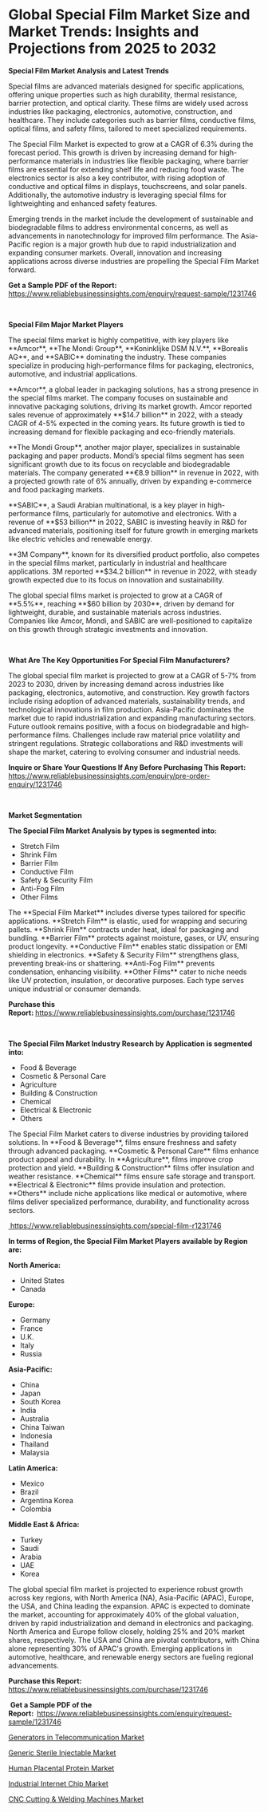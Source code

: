 <p><h1>Global Special Film Market Size and Market Trends: Insights and Projections from 2025 to 2032</h1></p><p><strong>Special Film Market Analysis and Latest Trends</strong></p>
<p><p>Special films are advanced materials designed for specific applications, offering unique properties such as high durability, thermal resistance, barrier protection, and optical clarity. These films are widely used across industries like packaging, electronics, automotive, construction, and healthcare. They include categories such as barrier films, conductive films, optical films, and safety films, tailored to meet specialized requirements.</p><p>The Special Film Market is expected to grow at a CAGR of 6.3% during the forecast period. This growth is driven by increasing demand for high-performance materials in industries like flexible packaging, where barrier films are essential for extending shelf life and reducing food waste. The electronics sector is also a key contributor, with rising adoption of conductive and optical films in displays, touchscreens, and solar panels. Additionally, the automotive industry is leveraging special films for lightweighting and enhanced safety features.</p><p>Emerging trends in the market include the development of sustainable and biodegradable films to address environmental concerns, as well as advancements in nanotechnology for improved film performance. The Asia-Pacific region is a major growth hub due to rapid industrialization and expanding consumer markets. Overall, innovation and increasing applications across diverse industries are propelling the Special Film Market forward.</p></p>
<p><strong>Get a Sample PDF of the Report:&nbsp;</strong> <a href="https://www.reliablebusinessinsights.com/enquiry/request-sample/1231746?utm_campaign=2197&utm_medium=2&utm_source=Github&utm_content=ia&utm_term=26012025&utm_id=special-film">https://www.reliablebusinessinsights.com/enquiry/request-sample/1231746</a></p>
<p>&nbsp;</p>
<p><strong>Special Film Major Market Players</strong></p>
<p><p>The special films market is highly competitive, with key players like **Amcor**, **The Mondi Group**, **Koninklijke DSM N.V.**, **Borealis AG**, and **SABIC** dominating the industry. These companies specialize in producing high-performance films for packaging, electronics, automotive, and industrial applications.</p><p>**Amcor**, a global leader in packaging solutions, has a strong presence in the special films market. The company focuses on sustainable and innovative packaging solutions, driving its market growth. Amcor reported sales revenue of approximately **$14.7 billion** in 2022, with a steady CAGR of 4-5% expected in the coming years. Its future growth is tied to increasing demand for flexible packaging and eco-friendly materials.</p><p>**The Mondi Group**, another major player, specializes in sustainable packaging and paper products. Mondi’s special films segment has seen significant growth due to its focus on recyclable and biodegradable materials. The company generated **€8.9 billion** in revenue in 2022, with a projected growth rate of 6% annually, driven by expanding e-commerce and food packaging markets.</p><p>**SABIC**, a Saudi Arabian multinational, is a key player in high-performance films, particularly for automotive and electronics. With a revenue of **$53 billion** in 2022, SABIC is investing heavily in R&D for advanced materials, positioning itself for future growth in emerging markets like electric vehicles and renewable energy.</p><p>**3M Company**, known for its diversified product portfolio, also competes in the special films market, particularly in industrial and healthcare applications. 3M reported **$34.2 billion** in revenue in 2022, with steady growth expected due to its focus on innovation and sustainability.</p><p>The global special films market is projected to grow at a CAGR of **5.5%**, reaching **$60 billion by 2030**, driven by demand for lightweight, durable, and sustainable materials across industries. Companies like Amcor, Mondi, and SABIC are well-positioned to capitalize on this growth through strategic investments and innovation.</p></p>
<p>&nbsp;</p>
<p><strong>What Are The Key Opportunities For Special Film Manufacturers?</strong></p>
<p><p>The global special film market is projected to grow at a CAGR of 5-7% from 2023 to 2030, driven by increasing demand across industries like packaging, electronics, automotive, and construction. Key growth factors include rising adoption of advanced materials, sustainability trends, and technological innovations in film production. Asia-Pacific dominates the market due to rapid industrialization and expanding manufacturing sectors. Future outlook remains positive, with a focus on biodegradable and high-performance films. Challenges include raw material price volatility and stringent regulations. Strategic collaborations and R&D investments will shape the market, catering to evolving consumer and industrial needs.</p></p>
<p><strong>Inquire or Share Your Questions If Any Before Purchasing This Report:</strong> <a href="https://www.reliablebusinessinsights.com/enquiry/pre-order-enquiry/1231746?utm_campaign=2197&utm_medium=2&utm_source=Github&utm_content=ia&utm_term=26012025&utm_id=special-film">https://www.reliablebusinessinsights.com/enquiry/pre-order-enquiry/1231746</a></p>
<p>&nbsp;</p>
<p><strong>Market Segmentation</strong></p>
<p><strong>The Special Film Market Analysis by types is segmented into:</strong></p>
<p><ul><li>Stretch Film</li><li>Shrink Film</li><li>Barrier Film</li><li>Conductive Film</li><li>Safety & Security Film</li><li>Anti-Fog Film</li><li>Other Films</li></ul></p>
<p><p>The **Special Film Market** includes diverse types tailored for specific applications. **Stretch Film** is elastic, used for wrapping and securing pallets. **Shrink Film** contracts under heat, ideal for packaging and bundling. **Barrier Film** protects against moisture, gases, or UV, ensuring product longevity. **Conductive Film** enables static dissipation or EMI shielding in electronics. **Safety & Security Film** strengthens glass, preventing break-ins or shattering. **Anti-Fog Film** prevents condensation, enhancing visibility. **Other Films** cater to niche needs like UV protection, insulation, or decorative purposes. Each type serves unique industrial or consumer demands.</p></p>
<p><strong>Purchase this Report:&nbsp;</strong><a href="https://www.reliablebusinessinsights.com/purchase/1231746?utm_campaign=2197&utm_medium=2&utm_source=Github&utm_content=ia&utm_term=26012025&utm_id=special-film">https://www.reliablebusinessinsights.com/purchase/1231746</a></p>
<p>&nbsp;</p>
<p><strong>The Special Film Market Industry Research by Application is segmented into:</strong></p>
<p><ul><li>Food & Beverage</li><li>Cosmetic & Personal Care</li><li>Agriculture</li><li>Building & Construction</li><li>Chemical</li><li>Electrical & Electronic</li><li>Others</li></ul></p>
<p><p>The Special Film Market caters to diverse industries by providing tailored solutions. In **Food & Beverage**, films ensure freshness and safety through advanced packaging. **Cosmetic & Personal Care** films enhance product appeal and durability. In **Agriculture**, films improve crop protection and yield. **Building & Construction** films offer insulation and weather resistance. **Chemical** films ensure safe storage and transport. **Electrical & Electronic** films provide insulation and protection. **Others** include niche applications like medical or automotive, where films deliver specialized performance, durability, and functionality across sectors.</p></p>
<p><a href="https://www.reliablebusinessinsights.com/special-film-r1231746?utm_campaign=2197&utm_medium=2&utm_source=Github&utm_content=ia&utm_term=26012025&utm_id=special-film">&nbsp;https://www.reliablebusinessinsights.com/special-film-r1231746</a></p>
<p><strong>In terms of Region, the Special Film Market Players available by Region are:</strong></p>
<p>
    <p> <strong> North America: </strong>
        <ul>
            <li>United States</li>
            <li>Canada</li>
        </ul>
        </p> 
    <p> <strong> Europe: </strong>
        <ul>
            <li>Germany</li>
            <li>France</li>
            <li>U.K.</li>
            <li>Italy</li>
            <li>Russia</li>
        </ul>
        </p> 
    <p> <strong> Asia-Pacific: </strong>
        <ul>
            <li>China</li>
            <li>Japan</li>
            <li>South Korea</li>
            <li>India</li>
            <li>Australia</li>
            <li>China Taiwan</li>
            <li>Indonesia</li>
            <li>Thailand</li>
            <li>Malaysia</li>
        </ul>
        </p> 
    <p> <strong> Latin America: </strong>
        <ul>
            <li>Mexico</li>
            <li>Brazil</li>
            <li>Argentina Korea</li>
            <li>Colombia</li>
        </ul>
        </p> 
    <p> <strong> Middle East & Africa: </strong>
        <ul>
            <li>Turkey</li>
            <li>Saudi</li>
            <li>Arabia</li>
            <li>UAE</li>
            <li>Korea</li>
        </ul>
    </p>
    </p>
<p><p>The global special film market is projected to experience robust growth across key regions, with North America (NA), Asia-Pacific (APAC), Europe, the USA, and China leading the expansion. APAC is expected to dominate the market, accounting for approximately 40% of the global valuation, driven by rapid industrialization and demand in electronics and packaging. North America and Europe follow closely, holding 25% and 20% market shares, respectively. The USA and China are pivotal contributors, with China alone representing 30% of APAC's growth. Emerging applications in automotive, healthcare, and renewable energy sectors are fueling regional advancements.</p></p>
<p><strong>Purchase this Report: </strong><a href="https://www.reliablebusinessinsights.com/purchase/1231746?utm_campaign=2197&utm_medium=2&utm_source=Github&utm_content=ia&utm_term=26012025&utm_id=special-film">https://www.reliablebusinessinsights.com/purchase/1231746</a></p>
<p>&nbsp;<strong>Get a Sample PDF of the Report:&nbsp;&nbsp;</strong><a href="https://www.reliablebusinessinsights.com/enquiry/request-sample/1231746?utm_campaign=2197&utm_medium=2&utm_source=Github&utm_content=ia&utm_term=26012025&utm_id=special-film">https://www.reliablebusinessinsights.com/enquiry/request-sample/1231746</a></p>
<p><strong></strong></p>
<p><p><a href="https://www.linkedin.com/pulse/generators-telecommunication-market-from-20252032-in-depth-32aee?utm_campaign=2197&utm_medium=2&utm_source=Github&utm_content=ia&utm_term=26012025&utm_id=special-film">Generators in Telecommunication Market</a></p><p><a href="https://www.linkedin.com/pulse/extensive-analysis-generic-sterile-injectable-market-anticipated-oj5qc?utm_campaign=2197&utm_medium=2&utm_source=Github&utm_content=ia&utm_term=26012025&utm_id=special-film">Generic Sterile Injectable Market</a></p><p><a href="https://www.linkedin.com/pulse/market-trends-growth-human-placental-protein-industry-61-cagr-forecast-dqhnc?utm_campaign=2197&utm_medium=2&utm_source=Github&utm_content=ia&utm_term=26012025&utm_id=special-film">Human Placental Protein Market</a></p><p><a href="https://www.linkedin.com/pulse/key-drivers-industrial-internet-chip-markets-projected-117-cagr-7zoce?utm_campaign=2197&utm_medium=2&utm_source=Github&utm_content=ia&utm_term=26012025&utm_id=special-film">Industrial Internet Chip Market</a></p><p><a href="https://www.linkedin.com/pulse/cnc-cutting-welding-machines-market-trends-analysis-size-share-d8yse?utm_campaign=2197&utm_medium=2&utm_source=Github&utm_content=ia&utm_term=26012025&utm_id=special-film">CNC Cutting & Welding Machines Market</a></p></p>